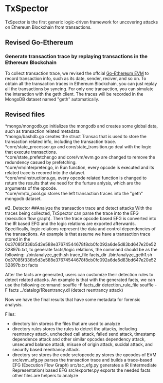 # TxSpector
TxSpector is the first generic logic-driven framework for uncovering attacks on Ethereum Blockchain from transactions.

## Revised Go-Ethereum 
### Generate transaction trace by replaying transactions in the Ethereum Blockchain
To collect transaction trace, we revised the offcial [Go-Ethereum EVM](https://github.com/ethereum/go-ethereum) to record transaction info, such as its date, sender, reciver, and so on. To obtain all the transaction traces in Ethereum Blockchain, you can just replay all the transactions by syncing. For only one transaction, you can simulate the interaction with the geth client. The traces will be recorded in the MongoDB dataset named "geth" automatically. 

## Revised files
*mongo/mongodb.go initializes the mongodb and creates some global data, such as transaction related metadata. <br />
*mongo/bashdb.go creates the struct Transac that is used to store the transaction related info, including the transaction trace. <br />
*core/state_processor.go and core/state_transition.go deal with the logic that execute transactions. <br />
*core/state_prefetcher.go and core/vm/evm.go are changed to remove the redundency casued by prefetching. <br />
*core/vm/interpreter.go, in Run function, every opcode is executed and its related trace is recored into the dataset. <br />
*core/vm/instructions.go, every opcode related function is changed to return the results that we need for the furture anlysis, which are the arguments of the opcode. <br />
*core/vm/tx_pool.go stores the left transaction traces into the "geth" mongodb dataset. <br />

#2. Detector 
##Analyze the transaction trace and detect attacks
With the traces being collected, TxSpector can parse the trace into the EFG (execution flow graph). Then the trace opcode based EFG is converted into the IR based EFG and the logic relations are exported afterwards. Specifically, logic relations represent the data and control dependencies of the transactions. 
An example is that assume we have a transaction trace stored in the 0x37085f336b5d3e588e37674544678f8cb0fc092a6de5d83bd647e20e5232897b.txt, to generate facts/logic relations, the command should be as the following:
./bin/analyze_geth.sh  trace_file  facts_dir
./bin/analyze_geth1.sh 0x37085f336b5d3e588e37674544678f8cb0fc092a6de5d83bd647e20e5232897b.txt facts

After the facts are generated, users can customize their detection rules to detect related attacks. 
An example is that with the generated facts, we can use the following command:
souffle -F facts_dir detection_rule_file
souffle -F facts ../datalog/1Reentrancy.dl (detect reentrancy attack)

Now we have the final results that have some metadata for forensic analysis. 

Files:
* directory bin storess the files that are used to analyze
* directory rules stores the rules to detect the attacks, including reentrancy attack, unchecked call attack,  failed send attack, timestamp dependence attack and other similar opcodes dependency attack, unsecured balance attack, misuse of origin attack, sucidal attack, and securify based reentrancy attack. 
* directory src stores the code
   src/opcode.py stores the opcodes of EVM
   src/evm_efg.py parses the transaction trace and builds a trace-based EFG (Execution Flow Graph)
   src/tac_efg.py generates a IR (Intermediate Representation) based EFG
   src/exporter.py exports the needed facts
   other files are helpers to analyze
